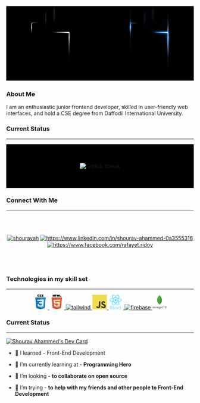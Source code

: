 <div align="center">
  <img src="github-banner.gif" width="100%" height="200px"/>
</div>

<h3>About Me</h3>

I am an enthusiastic junior frontend developer, skilled in user-friendly web interfaces, and hold a CSE degree from Daffodil International University.

<h3 align="left">Current Status</h3>
<hr/>
<div align="center" style="background-color: #000; padding: 50px 0;">
  <img src="https://github-readme-streak-stats.herokuapp.com/?user=shouravahammed&theme=highcontrast&hide_border=true" alt="GitHub Streak" />
</div>
<h3 align="left">Connect With Me</h3>
<hr/>
<p align="center" style="padding-top: 50px; padding-bottom: 50px;">
<a href="https://twitter.com/shouravah" target="blank"><img align="center" src="https://raw.githubusercontent.com/rahuldkjain/github-profile-readme-generator/master/src/images/icons/Social/twitter.svg" target="blank" alt="shouravah" height="30" width="40" /></a>
<a href="https://linkedin.com/in/https://www.linkedin.com/in/shourav-ahammed-0a3555316" target="blank"><img align="center" src="https://raw.githubusercontent.com/rahuldkjain/github-profile-readme-generator/master/src/images/icons/Social/linked-in-alt.svg" alt="https://www.linkedin.com/in/shourav-ahammed-0a3555316" height="30" width="40" /></a>
<a href="https://fb.com/https://www.facebook.com/rafayet.ridoy" target="blank"><img align="center" src="https://raw.githubusercontent.com/rahuldkjain/github-profile-readme-generator/master/src/images/icons/Social/facebook.svg" alt="https://www.facebook.com/rafayet.ridoy" height="30" width="40" /></a>
</p>

<h3 align="left">Technologies in my skill set</h3>
<hr/>
<p align="center">
<a href="https://www.w3schools.com/css/" margin-right="20px" target="_blank" rel="noreferrer"> <img src="https://raw.githubusercontent.com/devicons/devicon/master/icons/css3/css3-original-wordmark.svg" alt="css3" width="40" height="40"/>
</a>
<a href="https://www.w3.org/html/" target="_blank" margin-right="20px" rel="noreferrer"> <img src="https://raw.githubusercontent.com/devicons/devicon/master/icons/html5/html5-original-wordmark.svg" alt="html5" width="40" height="40"/> 
</a> 
<a href="https://tailwindcss.com/" target="_blank" margin-right="20px" rel="noreferrer"> <img src="https://www.vectorlogo.zone/logos/tailwindcss/tailwindcss-icon.svg" alt="tailwind" width="40" height="40"/>
</a>
<a href="https://developer.mozilla.org/en-US/docs/Web/JavaScript" target="_blank" rel="noreferrer margin-right="20px""> <img src="https://raw.githubusercontent.com/devicons/devicon/master/icons/javascript/javascript-original.svg" alt="javascript" width="40" height="40"/> 
</a>
<a href="https://reactjs.org/" target="_blank" rel="noreferrer" margin-right="20px"> <img src="https://raw.githubusercontent.com/devicons/devicon/master/icons/react/react-original-wordmark.svg" alt="react" width="40" height="40"/> </a> 
<a href="https://firebase.google.com/" target="_blank" margin-right="20px" rel="noreferrer"> <img src="https://www.vectorlogo.zone/logos/firebase/firebase-icon.svg" alt="firebase" width="40" height="40"/> 
</a>
<a href="https://www.mongodb.com/" target="_blank" margin-right="20px" rel="noreferrer"> <img src="https://raw.githubusercontent.com/devicons/devicon/master/icons/mongodb/mongodb-original-wordmark.svg" alt="mongodb" width="40" height="40"/> 
</a>
</p>
<h3 align="left">Current Status</h3>
<hr/>

<a href="https://app.daily.dev/shouravahammed"><img src="https://api.daily.dev/devcards/v2/pER1yYtDx9z458c24q010.png?type=wide&r=dl0" width="400" alt="Shourav Ahammed's Dev Card"/></a>

- 🔭 I learned - Front-End Development

- 🌱 I’m currently learning at - **Programming Hero**

- 👯 I’m looking - **to collaborate on open source**

- 🤝 I’m trying - **to help with my friends and other people to Front-End Development**

